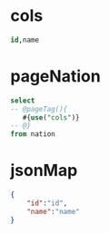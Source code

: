 cols
===
```sql
id,name
```


pageNation
===
```sql
select
-- @pageTag(){
   #{use("cols")}
-- @}
from nation
```


jsonMap
===
```json
{
    "id":"id",
    "name":"name"
}
```